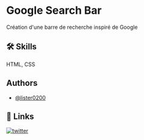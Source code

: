 # Google Search Bar

Création d'une barre de recherche inspiré de Google
## 🛠 Skills
HTML, CSS


## Authors

- [@lister0200](https://github.com/lister0200)


## 🔗 Links

[![twitter](https://img.shields.io/badge/twitter-1DA1F2?style=for-the-badge&logo=twitter&logoColor=white)](https://twitter.com/lister_0200)